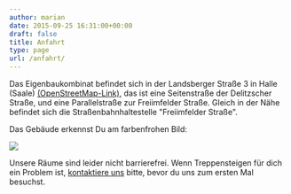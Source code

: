 ```yaml
---
author: marian
date: 2015-09-25 16:31:00+00:00
draft: false
title: Anfahrt
type: page
url: /anfahrt/
---
```


Das Eigenbaukombinat befindet sich in der Landsberger Straße 3 in Halle (Saale) [(OpenStreetMap-Link)](https://www.openstreetmap.org/node/2549267583), das ist eine Seitenstraße der Delitzscher Straße, und eine Parallelstraße zur Freiimfelder Straße. Gleich in der Nähe befindet sich die Straßenbahnhaltestelle "Freiimfelder Straße".

Das Gebäude erkennst Du am farbenfrohen Bild:

![](https://eigenbaukombinat.de/wp-content/uploads/2019/05/20161109_ebk_front2.jpg)


Unsere Räume sind leider nicht barrierefrei. Wenn Treppensteigen für dich ein Problem ist, [kontaktiere uns](/kontakt/) bitte, bevor du uns zum ersten Mal besuchst.
